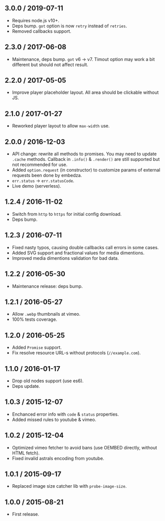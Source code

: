 3.0.0 / 2019-07-11
------------------

- Requires node.js v10+.
- Deps bump. `got` option is now `retry` instead of `retries`.
- Removed callbacks support.


2.3.0 / 2017-06-08
------------------

- Maintenance, deps bump. `got` v6 -> v7. Timout option may work a bit
  different but should not affect result.


2.2.0 / 2017-05-05
------------------

- Improve player placeholder layout. All area should be
  clickable without JS.


2.1.0 / 2017-01-27
------------------

- Reworked player layout to allow `max-width` use.


2.0.0 / 2016-12-03
------------------

- API change: rewrite all methods to promises. You may need to update `.cache`
  methods. Callback in `.info()` & `.render()` are still supported but not
  recommended for use.
- Added `option.request` (in constructor) to customize params of external
  requests been done by embedza.
- `err.status` -> `err.statusCode`.
- Live demo (serverless).


1.2.4 / 2016-11-02
------------------

- Switch from `http` to `https` for initial config download.
- Deps bump.


1.2.3 / 2016-07-11
------------------

- Fixed nasty typos, causing double callbacks call errors in some cases.
- Added SVG support and fractional values for media dimentions.
- Improved media dimentions validation for bad data.


1.2.2 / 2016-05-30
------------------

- Maintenance release: deps bump.


1.2.1 / 2016-05-27
------------------

- Allow `.webp` thumbnails at vimeo.
- 100% tests coverage.


1.2.0 / 2016-05-25
------------------

- Added `Promise` support.
- Fix resolve resource URL-s without protocols (`//example.com`).


1.1.0 / 2016-01-17
------------------

- Drop old nodes support (use es6).
- Deps update.


1.0.3 / 2015-12-07
------------------

- Enchanced error info with `code` & `status` properties.
- Added missed rules to youtube & vimeo.


1.0.2 / 2015-12-04
------------------

- Optimized vimeo fetcher to avoid bans (use OEMBED directly, without HTML fetch).
- Fixed invalid astrals encoding from youtube.


1.0.1 / 2015-09-17
------------------

- Replaced image size catcher lib with `probe-image-size`.


1.0.0 / 2015-08-21
------------------

- First release.
